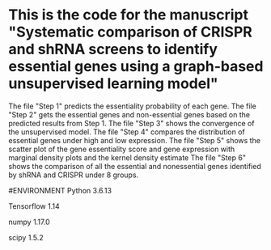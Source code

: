 # This is the code for the manuscript "Systematic comparison of CRISPR and shRNA screens to identify essential genes using a graph-based unsupervised learning model"
 The file "Step 1" predicts the essentiality probability of each gene.
The file "Step 2" gets the essential genes and non-essential genes based on the predicted results from Step 1.
The file "Step 3" shows the convergence of the unsupervised model.
The file "Step 4" compares the distribution of essential genes under high and low expression.
The file "Step 5" shows the scatter plot of the gene essentiality score and gene expression with marginal density plots and the kernel density estimate
The file "Step 6" shows the comparison of all the essential and nonessential genes identified by shRNA and CRISPR under 8 groups.

#ENVIRONMENT
Python 3.6.13

Tensorflow 1.14

numpy 1.17.0

scipy 1.5.2
